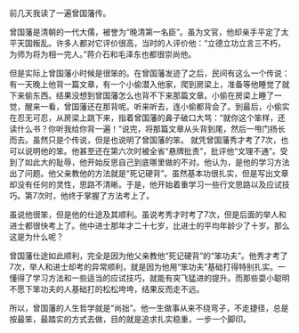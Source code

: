 前几天我读了一遍曾国藩传。

曾国藩是清朝的一代大儒，被誉为“晚清第一名臣”。虽为文官，他却亲手平定了太平天国叛乱。许多人都对它评价很高，当时的人评价他：“立德立功立言三不朽，为师为将为相一完人。”蒋介石和毛泽东也都很崇尚他。

但是实际上曾国藩小时候是很笨的。在曾国藩发迹了之后，民间有这么一个传说：有一天晚上他背一篇文章，有一个小偷潜入他家，爬到房梁上，准备等他睡觉了就下来偷东西。结果没想到曾国藩怎么也背不下来那篇文章。小偷在房梁上睡了一觉，醒来一看，曾国藩还在那背呢。听来听去，连小偷都背会了。到最后，小偷实在忍无可忍，从房梁上跳下来，指着曾国藩的鼻子破口大骂：“就你这个笨样，还读什么书？你听我给你背一遍！”说完，将那篇文章从头背到尾，然后一甩门扬长而去。虽然只是个传说，但是也说明了曾国藩的笨。
就凭曾国藩秀才考了7次，也可以说明他的笨。他甚至还在第六次时被全省“悬牌批责”，批评他“文理不通”。受到了如此大的耻辱，他开始反思自己到底哪里做的不对。他认为，是他的学习方法出了问题。他父亲教他的方法就是“死记硬背”。虽然基本功很扎实，但是写出文章却没有任何的灵性，思路不清晰。于是，他开始着重学习一些行文思路以及应试技巧。第7次时，他终于掌握了方法考上了。

虽说他很笨，但是他的仕途及其顺利。虽说考秀才时考了7次，但是后面的举人和进士都很快考上了。他中进士那年才二十七岁，比进士的平均年龄少了十岁。那么这是为什么呢？

曾国藩仕途如此顺利，完全是因为他父亲教他“死记硬背”的“笨功夫”。他秀才考了7次，举人和进士却考的异常顺利，就是因为他用“笨功夫”基础打得特别扎实。一懂得了学习方法和一些适当的应试技巧，就能有突飞猛进的提升。而那些耍小聪明不愿下笨功夫的人基础打的松松垮垮，结果反而走不远。

所以，曾国藩的人生哲学就是“尚拙”。他一生做事从来不绕弯子，不走捷径，总是按最笨，最踏实的方式去做，目的就是追求扎实稳重，一步一个脚印。